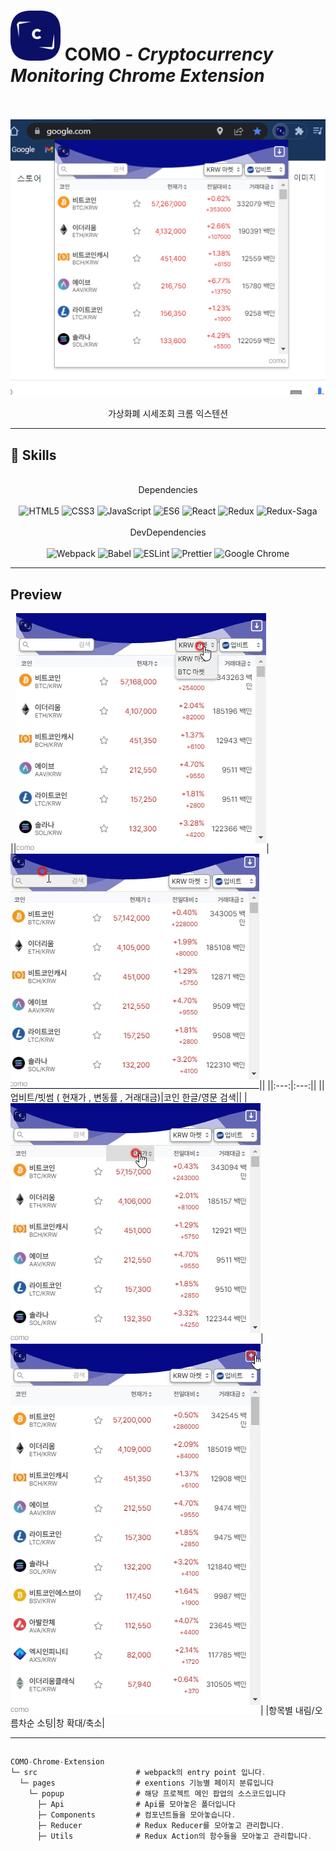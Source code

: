 # <img src="./src/assets/img/defaultcomologo.png"  width="80" height="80"/> **COMO** **_- Cryptocurrency Monitoring Chrome Extension_**

<p align="center">
<br>
<br> 
<img src="./src/assets/img/como_preview.png"/>
<br>
<br>
가상화폐 시세조회 크롬 익스텐션
</p>

---

## :wrench: Skills

<p align="center">
<br>
Dependencies
<br>
<br>  
<img alt="HTML5" src ="https://img.shields.io/badge/HTML5-E34F26.svg?&style=for-the-badge&logo=HTML5&logoColor=white"/>
<img alt="CSS3" src ="https://img.shields.io/badge/CSS3-1572B6.svg?&style=for-the-badge&logo=CSS3&logoColor=white"/>
<img alt="JavaScript" src ="https://img.shields.io/badge/JavaScript-F7DF1E.svg?&style=for-the-badge&logo=JavaScript&logoColor=white"/>
  <img alt="ES6" src ="https://img.shields.io/badge/ES6-F7DF1E.svg?&style=for-the-badge&logo=JavaScript&logoColor=white"/>
<img alt="React" src ="https://img.shields.io/badge/React-61DAFB.svg?&style=for-the-badge&logo=React&logoColor=white"/>
<img alt="Redux" src ="https://img.shields.io/badge/Redux-764ABC.svg?&style=for-the-badge&logo=Redux&logoColor=white"/>
<img alt="Redux-Saga" src ="https://img.shields.io/badge/Redux-Saga-999999.svg?&style=for-the-badge&logo=Redux-Saga&logoColor=white"/>
<br>
<br>  
DevDependencies
<br>
<br>
<img alt="Webpack" src ="https://img.shields.io/badge/Webpack-8DD6F9.svg?&style=for-the-badge&logo=Webpack&logoColor=white"/>
<img alt="Babel" src ="https://img.shields.io/badge/Babel-F9DC3E.svg?&style=for-the-badge&logo=Babel&logoColor=white"/>
<img alt="ESLint" src ="https://img.shields.io/badge/ESLint-4B32C3.svg?&style=for-the-badge&logo=ESLint&logoColor=white"/>
<img alt="Prettier" src ="https://img.shields.io/badge/Prettier-F7B93E.svg?&style=for-the-badge&logo=Prettier&logoColor=white"/>
<img alt="Google Chrome" src ="https://img.shields.io/badge/Google Chrome-4285F4.svg?&style=for-the-badge&logo=Google Chrome&logoColor=white"/>
</p>

---

## Preview

||<img src="./como_videos/COMO_마켓선택.gif"  />|<img src="./como_videos/COMO_검색기능.gif"  />||
||:---:|:---:||
||업비트/빗썸 ( 현재가 , 변동률 , 거래대금)|코인 한글/영문 검색||
|<img src="./como_videos/COMO_소팅기능.gif"/>|<img src="./como_videos/COMO_창확장축소.gif"/>|
|항목별 내림/오름차순 소팅|창 확대/축소|

---

##

```jsx
COMO-Chrome-Extension
└─ src                      # webpack의 entry point 입니다.
  └─ pages                  # exentions 기능별 페이지 분류입니다
    └─ popup                # 해당 프로젝트 메인 팝업의 소스코드입니다
      ├─ Api                # Api를 모아놓은 폴더입니다
      ├─ Components         # 컴포넌트들을 모아놓습니다.
      ├─ Reducer            # Redux Reducer를 모아놓고 관리합니다.
      ├─ Utils              # Redux Action의 함수들을 모아놓고 관리합니다.
```
